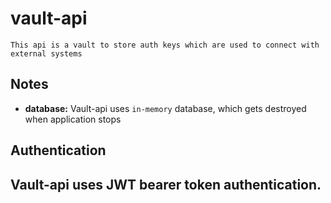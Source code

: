 # vault-api
	This api is a vault to store auth keys which are used to connect with external systems


## Notes
- __database:__ Vault-api uses `in-memory` database, which gets destroyed when application stops

## Authentication
Vault-api uses JWT bearer token authentication. 
- 